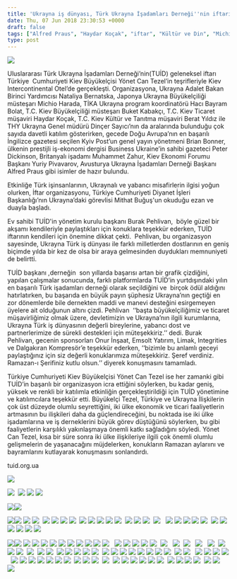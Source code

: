 ```yaml
---
title: 'Ukrayna iş dünyası, Türk Ukrayna İşadamları Derneği''nin iftarında Kiev''de buluştu'
date: Thu, 07 Jun 2018 23:30:53 +0000
draft: false
tags: ["Alfred Praus", "Haydar Koçak", "iftar", "Kültür ve Din", "Michio Harada", "Muhammet Zahur", "ramazan", "TUİD", "TUİD (Türk Ukrayna İşadamları Derneği)", "Ukrayna", "Ukrayna Türk İş Dünyası", "Ukrayna Türk Toplumu", "Ukrayna Türk toplumu", "Uluslarası İlişkiler", "Yaşam", "Yönet Can Tezel"]
type: post
---
```


![](https://burakpehlivan.org/wp-content/uploads/2018/06/Ekran-Resmi-2018-06-08-02.13.45.png)

Uluslararası Türk Ukrayna İşadamları Derneği’nin(TUİD) geleneksel iftarı Türkiye  Cumhuriyeti Kiev Büyükelçisi Yönet Can Tezel’in teşrifleriyle Kiev Intercontinental Otel’de gerçekleşti. Organizasyona, Ukrayna Adalet Bakan Birinci Yardımcısı Nataliya Bernatska, Japonya Ukrayna Büyükelçiliği müsteşarı Michio Harada, TİKA Ukrayna program koordinatörü Hacı Bayram Bolat, T.C. Kiev Büyükelçiliği müsteşarı Buket Kabakçı, T.C. Kiev Ticaret müşaviri Haydar Koçak, T.C. Kiev Kültür ve Tanıtma müşaviri Berat Yıldız ile THY Ukrayna Genel müdürü Dinçer Sayıcı’nın da aralarında bulunduğu çok sayıda davetli katılım gösterirken, gecede Doğu Avrupa’nın en başarılı İngilizce gazetesi seçilen Kyiv Post’un genel yayın yönetmeni Brian Bonner, ülkenin prestijli iş-ekonomi dergisi Business Ukraine’in sahibi gazeteci Peter Dickinson, Britanyalı işadamı Muhammet Zahur, Kiev Ekonomi Forumu Başkanı Yuriy Pivavarov, Avusturya Ukrayna İşadamları Derneği Başkanı Alfred Praus gibi isimler de hazır bulundu.

Etkinliğe Türk işinsanlarının, Ukraynalı ve yabancı misafirlerin ilgisi yoğun olurken, İftar organizasyonu, Türkiye Cumhuriyeti Diyanet İşleri Başkanlığı’nın Ukrayna’daki görevlisi Mithat Buğuş'un okuduğu ezan ve duayla başladı.

Ev sahibi TUİD'in yönetim kurulu başkanı Burak Pehlivan,  böyle güzel bir akşamı kendileriyle paylaştıkları için konuklara teşekkür ederken, TUİD iftarının kendileri için önemine dikkat çekti.  Pehlivan, bu organizasyon sayesinde, Ukrayna Türk iş dünyası ile farklı milletlerden dostlarının en geniş biçimde yılda bir kez de olsa bir araya gelmesinden duydukları memnuniyeti de belirtti.

TUİD başkanı ,derneğin  son yıllarda başarısı artan bir grafik çizdiğini, yapılan çalışmalar sonucunda, farklı platformlarda TUİD’in yurtdışındaki yılın en başarılı Türk işadamları derneği olarak seçildiğini ve  birçok ödül aldığını hatırlatırken, bu başarıda en büyük payın şüphesiz Ukrayna’nın geçtiği en zor dönemlerde bile dernekten maddi ve manevi desteğini esirgemeyen üyelere ait olduğunun altını çizdi. Pehlivan  ‘‘başta büyükelçiliğimiz ve ticaret müşavirliğimiz olmak üzere, devletimizin ve Ukrayna’nın ilgili kurumlarına, Ukrayna Türk iş dünyasının değerli bireylerine, yabancı dost ve partnerlerimize de sürekli destekleri için müteşekkiriz.’’ dedi. Burak Pehlivan, gecenin sponsorları Onur İnşaat, Emsolt Yatırım, Limak, Integrities ve Dalgakıran Kompresör’e teşekkür ederken, ‘‘bizimle bu anlamlı geceyi paylaştığınız için siz değerli konuklarımıza müteşekkiriz. Şeref verdiniz. Ramazan-ı Şerifiniz kutlu olsun.’’ diyerek konuşmasını tamamladı.

Türkiye Cumhuriyeti Kiev Büyükelçisi Yönet Can Tezel ise her zamanki gibi TUİD’in başarılı bir organizasyon icra ettiğini söylerken, bu kadar geniş, yüksek ve renkli bir katılımla etkinliğin gerçekleştirildiği için TUİD yönetimine ve katılımcılara teşekkür etti. Büyükelçi Tezel, Türkiye ve Ukrayna İlişkilerin çok üst düzeyde olumlu seyrettiğini, iki ülke ekonomik ve ticari faaliyetlerin artmasının bu ilişkileri daha da güçlendireceğini, bu noktada ise iki ülke işadamlarına ve iş derneklerini büyük görev düştüğünü söylerken, bu gibi faaliyetlerin karşılıklı yakınlaşmaya önemli katkı sağladığını söyledi. Yönet Can Tezel, kısa bir süre sonra iki ülke ilişkileriye ilgili çok önemli olumlu gelişmelerin de yaşanacağını müjdelerken, konukların Ramazan aylarıını ve bayramlarını kutlayarak konuşmasını sonlandırdı.

tuid.org.ua

![](https://burakpehlivan.org/wp-content/uploads/2018/06/IMG_8849-116.jpg)

![](https://burakpehlivan.org/wp-content/uploads/2018/06/IMG_8929-144.jpg)  ![](https://burakpehlivan.org/wp-content/uploads/2018/06/IMG_8925-142.jpg) ![](https://burakpehlivan.org/wp-content/uploads/2018/06/IMG_8921-141.jpg) ![](https://burakpehlivan.org/wp-content/uploads/2018/06/IMG_8909-140.jpg)

![](https://burakpehlivan.org/wp-content/uploads/2018/06/IMG_8890-135.jpg)![](https://burakpehlivan.org/wp-content/uploads/2018/06/IMG_8906-139.jpg)

![](https://burakpehlivan.org/wp-content/uploads/2018/06/IMG_8878-130.jpg)![](https://burakpehlivan.org/wp-content/uploads/2018/06/IMG_8904-138.jpg) ![](https://burakpehlivan.org/wp-content/uploads/2018/06/IMG_8901-137.jpg) ![](https://burakpehlivan.org/wp-content/uploads/2018/06/IMG_8895-136.jpg)  ![](https://burakpehlivan.org/wp-content/uploads/2018/06/IMG_8889-134.jpg) ![](https://burakpehlivan.org/wp-content/uploads/2018/06/IMG_8887-133.jpg) ![](https://burakpehlivan.org/wp-content/uploads/2018/06/IMG_8881-132.jpg) ![](https://burakpehlivan.org/wp-content/uploads/2018/06/IMG_8879-131.jpg)  ![](https://burakpehlivan.org/wp-content/uploads/2018/06/IMG_8875-129.jpg) ![](https://burakpehlivan.org/wp-content/uploads/2018/06/IMG_8872-128.jpg) ![](https://burakpehlivan.org/wp-content/uploads/2018/06/IMG_8871-127.jpg) ![](https://burakpehlivan.org/wp-content/uploads/2018/06/IMG_8869-126.jpg) ![](https://burakpehlivan.org/wp-content/uploads/2018/06/IMG_8866-125.jpg)  ![](https://burakpehlivan.org/wp-content/uploads/2018/06/IMG_8860-122.jpg) ![](https://burakpehlivan.org/wp-content/uploads/2018/06/IMG_8857-121.jpg) ![](https://burakpehlivan.org/wp-content/uploads/2018/06/IMG_8854-120.jpg)  ![](https://burakpehlivan.org/wp-content/uploads/2018/06/IMG_8852-118.jpg)   ![](https://burakpehlivan.org/wp-content/uploads/2018/06/IMG_8846-115.jpg) ![](https://burakpehlivan.org/wp-content/uploads/2018/06/IMG_8844-114.jpg) ![](https://burakpehlivan.org/wp-content/uploads/2018/06/IMG_8842-113.jpg) ![](https://burakpehlivan.org/wp-content/uploads/2018/06/IMG_8839-111.jpg) ![](https://burakpehlivan.org/wp-content/uploads/2018/06/IMG_8835-110.jpg)  ![](https://burakpehlivan.org/wp-content/uploads/2018/06/IMG_8830-108.jpg) ![](https://burakpehlivan.org/wp-content/uploads/2018/06/IMG_8828-107.jpg) ![](https://burakpehlivan.org/wp-content/uploads/2018/06/IMG_8827-106.jpg) ![](https://burakpehlivan.org/wp-content/uploads/2018/06/IMG_8826-105.jpg) ![](https://burakpehlivan.org/wp-content/uploads/2018/06/IMG_8824-104.jpg) ![](https://burakpehlivan.org/wp-content/uploads/2018/06/IMG_8823-103.jpg)

![](https://burakpehlivan.org/wp-content/uploads/2018/06/IMG_8853-119.jpg)![](https://burakpehlivan.org/wp-content/uploads/2018/06/IMG_8821-102.jpg) ![](https://burakpehlivan.org/wp-content/uploads/2018/06/IMG_8818-101.jpg) ![](https://burakpehlivan.org/wp-content/uploads/2018/06/IMG_8814-100.jpg) ![](https://burakpehlivan.org/wp-content/uploads/2018/06/IMG_8811-99.jpg) ![](https://burakpehlivan.org/wp-content/uploads/2018/06/IMG_8810-98.jpg) ![](https://burakpehlivan.org/wp-content/uploads/2018/06/IMG_8808-97.jpg) ![](https://burakpehlivan.org/wp-content/uploads/2018/06/IMG_8807-96.jpg) ![](https://burakpehlivan.org/wp-content/uploads/2018/06/IMG_8803-95.jpg) ![](https://burakpehlivan.org/wp-content/uploads/2018/06/IMG_8800-94.jpg) ![](https://burakpehlivan.org/wp-content/uploads/2018/06/IMG_8795-93.jpg) ![](https://burakpehlivan.org/wp-content/uploads/2018/06/IMG_8794-92.jpg)   ![](https://burakpehlivan.org/wp-content/uploads/2018/06/IMG_8787-88.jpg) ![](https://burakpehlivan.org/wp-content/uploads/2018/06/IMG_8777-87.jpg) ![](https://burakpehlivan.org/wp-content/uploads/2018/06/IMG_8776-86.jpg) ![](https://burakpehlivan.org/wp-content/uploads/2018/06/IMG_8775-85.jpg) ![](https://burakpehlivan.org/wp-content/uploads/2018/06/IMG_8773-84.jpg)  ![](https://burakpehlivan.org/wp-content/uploads/2018/06/IMG_8770-82.jpg)   ![](https://burakpehlivan.org/wp-content/uploads/2018/06/IMG_8762-79.jpg)  ![](https://burakpehlivan.org/wp-content/uploads/2018/06/IMG_8753-77.jpg)   ![](https://burakpehlivan.org/wp-content/uploads/2018/06/IMG_8742-74.jpg)   ![](https://burakpehlivan.org/wp-content/uploads/2018/06/IMG_8739-71.jpg)  ![](https://burakpehlivan.org/wp-content/uploads/2018/06/IMG_8735-69.jpg) ![](https://burakpehlivan.org/wp-content/uploads/2018/06/IMG_8734-68.jpg) ![](https://burakpehlivan.org/wp-content/uploads/2018/06/IMG_8733-67.jpg)  ![](https://burakpehlivan.org/wp-content/uploads/2018/06/IMG_8729-65.jpg)  ![](https://burakpehlivan.org/wp-content/uploads/2018/06/IMG_8727-63.jpg) ![](https://burakpehlivan.org/wp-content/uploads/2018/06/IMG_8723-62.jpg)  ![](https://burakpehlivan.org/wp-content/uploads/2018/06/IMG_8720-60.jpg) ![](https://burakpehlivan.org/wp-content/uploads/2018/06/IMG_8719-59.jpg) ![](https://burakpehlivan.org/wp-content/uploads/2018/06/IMG_8716-58.jpg) ![](https://burakpehlivan.org/wp-content/uploads/2018/06/IMG_8715-57.jpg) ![](https://burakpehlivan.org/wp-content/uploads/2018/06/IMG_8713-56.jpg)  ![](https://burakpehlivan.org/wp-content/uploads/2018/06/IMG_8708-54.jpg) ![](https://burakpehlivan.org/wp-content/uploads/2018/06/IMG_8704-53.jpg) ![](https://burakpehlivan.org/wp-content/uploads/2018/06/IMG_8701-52.jpg) ![](https://burakpehlivan.org/wp-content/uploads/2018/06/IMG_8698-51.jpg) ![](https://burakpehlivan.org/wp-content/uploads/2018/06/IMG_8697-50.jpg) ![](https://burakpehlivan.org/wp-content/uploads/2018/06/IMG_8695-49.jpg) ![](https://burakpehlivan.org/wp-content/uploads/2018/06/IMG_8693-48.jpg) ![](https://burakpehlivan.org/wp-content/uploads/2018/06/IMG_8691-46.jpg)  ![](https://burakpehlivan.org/wp-content/uploads/2018/06/IMG_8687-44.jpg) ![](https://burakpehlivan.org/wp-content/uploads/2018/06/IMG_8686-43.jpg)   ![](https://burakpehlivan.org/wp-content/uploads/2018/06/IMG_8680-40.jpg) ![](https://burakpehlivan.org/wp-content/uploads/2018/06/IMG_8679-39.jpg) ![](https://burakpehlivan.org/wp-content/uploads/2018/06/IMG_8678-38.jpg) ![](https://burakpehlivan.org/wp-content/uploads/2018/06/IMG_8676-37.jpg)  ![](https://burakpehlivan.org/wp-content/uploads/2018/06/IMG_8672-34.jpg) ![](https://burakpehlivan.org/wp-content/uploads/2018/06/IMG_8670-33.jpg) ![](https://burakpehlivan.org/wp-content/uploads/2018/06/IMG_8669-32.jpg) ![](https://burakpehlivan.org/wp-content/uploads/2018/06/IMG_8667-31.jpg) ![](https://burakpehlivan.org/wp-content/uploads/2018/06/IMG_8663-30.jpg) ![](https://burakpehlivan.org/wp-content/uploads/2018/06/IMG_8662-29.jpg) ![](https://burakpehlivan.org/wp-content/uploads/2018/06/IMG_8659-28.jpg)  ![](https://burakpehlivan.org/wp-content/uploads/2018/06/IMG_8654-26.jpg) ![](https://burakpehlivan.org/wp-content/uploads/2018/06/IMG_8653-25.jpg) ![](https://burakpehlivan.org/wp-content/uploads/2018/06/IMG_8652-24.jpg)  ![](https://burakpehlivan.org/wp-content/uploads/2018/06/IMG_8650-22.jpg)  ![](https://burakpehlivan.org/wp-content/uploads/2018/06/IMG_8646-19.jpg) ![](https://burakpehlivan.org/wp-content/uploads/2018/06/IMG_8643-18.jpg) ![](https://burakpehlivan.org/wp-content/uploads/2018/06/IMG_8638-17.jpg) ![](https://burakpehlivan.org/wp-content/uploads/2018/06/IMG_8637-16.jpg) ![](https://burakpehlivan.org/wp-content/uploads/2018/06/IMG_8633-15.jpg) ![](https://burakpehlivan.org/wp-content/uploads/2018/06/IMG_8632-14.jpg)  ![](https://burakpehlivan.org/wp-content/uploads/2018/06/IMG_8628-12.jpg) ![](https://burakpehlivan.org/wp-content/uploads/2018/06/IMG_8626-11.jpg) ![](https://burakpehlivan.org/wp-content/uploads/2018/06/IMG_8625-10.jpg) ![](https://burakpehlivan.org/wp-content/uploads/2018/06/IMG_8623-9.jpg)  ![](https://burakpehlivan.org/wp-content/uploads/2018/06/IMG_8618-7.jpg) ![](https://burakpehlivan.org/wp-content/uploads/2018/06/IMG_8617-6.jpg)  ![](https://burakpehlivan.org/wp-content/uploads/2018/06/IMG_8612-4.jpg)